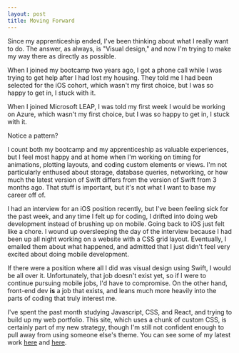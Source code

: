 ```yaml
---
layout: post
title: Moving Forward
---
```


Since my apprenticeship ended, I've been thinking about what I really want to do. The answer, as always, is "Visual design," and now I'm trying to make my way there as directly as possible.

When I joined my bootcamp two years ago, I got a phone call while I was trying to get help after I had lost my housing. They told me I had been selected for the iOS cohort, which wasn't my first choice, but I was so happy to get in, I stuck with it. 

When I joined Microsoft LEAP, I was told my first week I would be working on Azure, which wasn't my first choice, but I was so happy to get in, I stuck with it. 

Notice a pattern?

I count both my bootcamp and my apprenticeship as valuable experiences, but I feel most happy and at home when I'm working on timing for  animations, plotting layouts, and coding custom elements or views. I'm not particularly enthused about storage, database queries, networking, or how much the latest version of Swift differs from the version of Swift from 3 months ago. That stuff is important, but it's not what I want to base my career off of.

I had an interview for an iOS position recently, but I've been feeling sick for the past week, and any time I felt up for coding, I drifted into doing web development instead of brushing up on mobile. Going back to iOS just felt like a chore. I wound up oversleeping the day of the interview because I had been up all night working on a website with a CSS grid layout. Eventually, I emailed them about what happened, and admitted that I just didn't feel very excited about doing mobile development.

If there were a position where all I did was visual design using Swift, I would be all over it. Unfortunately, that job doesn't exist yet, so if I were to continue pursuing mobile jobs, I'd have to compromise. On the other hand, front-end dev **is** a job that exists, and leans much more heavily into the parts of coding that truly interest me.

I've spent the past month studying Javascript, CSS, and React, and trying to build up my web portfolio. This site, which uses a chunk of custom CSS, is certainly part of my new strategy, though I'm still not confident enough to pull away from using someone else's theme. You can see some of my latest work [here](https://codepen.io/martyav/full/ajZEGw/) and [here](https://martyav.github.io/IdaBWellsWithGridTimeline/). 

